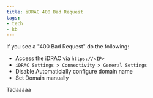 ```yaml
---
title: iDRAC 400 Bad Request
tags: 
- tech
- kb
---
```



If you see a "400 Bad Request" do the following:

  - Access the iDRAC via `https://<IP>`
  - `iDRAC Settings > Connectivity > General Settings`
  - Disable Automaticially configure domain name
  - Set Domain manually

Tadaaaaa